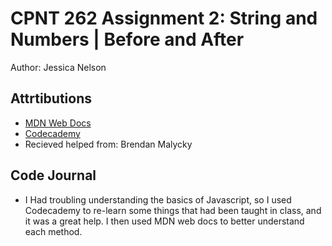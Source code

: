 # CPNT 262 Assignment 2: String and Numbers | Before and After
Author: Jessica Nelson


## Attrtibutions
- [MDN Web Docs](https://developer.mozilla.org/en-US/)
- [Codecademy](https://www.codecademy.com/learn?g_acctid=243-039-7011&g_adgroupid=70492864474&g_adid=528849219280&g_adtype=search&g_campaign=account&g_campaignid=1726903838&g_ifcreative=&g_ifproduct=&g_keyword=codecademy&g_keywordid=kwd-41065460761&g_locinterest=&g_locphysical=9001314&g_merchantid=&g_network=g&g_partition=&g_placement=&g_productchannel=&g_productid=&g_source=%7Bsourceid%7D&gclid=CjwKCAjwg4SpBhAKEiwAdyLwvC1uoW6C0G2vczlAO0mgNfkaCq2N02rSeAKSd4LU7ZHPsvZQau-HHxoC1-EQAvD_BwE&utm_campaign=INTL_Brand_Exact&utm_content=528849219280&utm_id=t_kwd-41065460761%3Aag_70492864474%3Acp_1726903838%3An_g%3Ad_c&utm_medium=paid-search&utm_source=google&utm_term=codecademy)
- Recieved helped from: Brendan Malycky

## Code Journal
- I Had troubling understanding the basics of Javascript, so I used Codecademy to re-learn some things that had been taught in class, and it was a great help. I then used MDN web docs to better understand each method.